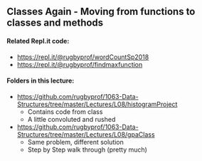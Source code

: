 ## Classes Again - Moving from functions to classes and methods

#### Related Repl.it code:
- https://repl.it/@rugbyprof/wordCountSp2018
- https://repl.it/@rugbyprof/findmaxfunction

#### Folders in this lecture:

- https://github.com/rugbyprof/1063-Data-Structures/tree/master/Lectures/L08/histogramProject
    - Contains code from class
    - A little convoluted and rushed
- https://github.com/rugbyprof/1063-Data-Structures/tree/master/Lectures/L08/gpaClass
    - Same problem, different solution 
    - Step by Step walk through (pretty much)
